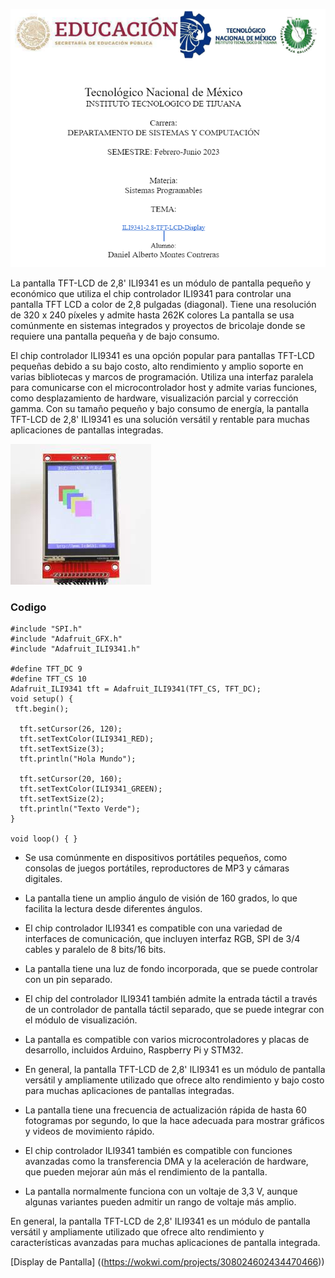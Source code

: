 ![Texto alternativo](Images/Captura.PNG)


La pantalla TFT-LCD de 2,8' ILI9341 es un módulo de pantalla pequeño y económico que utiliza el chip controlador ILI9341 para controlar una pantalla TFT LCD a color de 2,8 pulgadas (diagonal). Tiene una resolución de 320 x 240 píxeles y admite hasta 262K colores La pantalla se usa comúnmente en sistemas integrados y proyectos de bricolaje donde se requiere una pantalla pequeña y de bajo consumo.

El chip controlador ILI9341 es una opción popular para pantallas TFT-LCD pequeñas debido a su bajo costo, alto rendimiento y amplio soporte en varias bibliotecas y marcos de programación. Utiliza una interfaz paralela para comunicarse con el microcontrolador host y admite varias funciones, como desplazamiento de hardware, visualización parcial y corrección gamma. Con su tamaño pequeño y bajo consumo de energía, la pantalla TFT-LCD de 2,8' ILI9341 es una solución versátil y rentable para muchas aplicaciones de pantallas integradas.

![Texto alternativo](Images/download.jpg)


### Codigo ###
~~~
#include "SPI.h"
#include "Adafruit_GFX.h"
#include "Adafruit_ILI9341.h"

#define TFT_DC 9
#define TFT_CS 10
Adafruit_ILI9341 tft = Adafruit_ILI9341(TFT_CS, TFT_DC);
void setup() {
 tft.begin();

  tft.setCursor(26, 120);
  tft.setTextColor(ILI9341_RED);
  tft.setTextSize(3);
  tft.println("Hola Mundo");

  tft.setCursor(20, 160);
  tft.setTextColor(ILI9341_GREEN);
  tft.setTextSize(2);
  tft.println("Texto Verde");
}

void loop() { }
~~~

- Se usa comúnmente en dispositivos portátiles pequeños, como consolas de juegos portátiles, reproductores de MP3 y cámaras digitales.

- La pantalla tiene un amplio ángulo de visión de 160 grados, lo que facilita la lectura desde diferentes ángulos.

- El chip controlador ILI9341 es compatible con una variedad de interfaces de comunicación, que incluyen interfaz RGB, SPI de 3/4 cables y paralelo de 8 bits/16 bits.

- La pantalla tiene una luz de fondo incorporada, que se puede controlar con un pin separado.

- El chip del controlador ILI9341 también admite la entrada táctil a través de un controlador de pantalla táctil separado, que se puede integrar con el módulo de visualización.

- La pantalla es compatible con varios microcontroladores y placas de desarrollo, incluidos Arduino, Raspberry Pi y STM32.

- En general, la pantalla TFT-LCD de 2,8' ILI9341 es un módulo de pantalla versátil y ampliamente utilizado que ofrece alto rendimiento y bajo costo para muchas aplicaciones de pantallas integradas.

- La pantalla tiene una frecuencia de actualización rápida de hasta 60 fotogramas por segundo, lo que la hace adecuada para mostrar gráficos y videos de movimiento rápido.

- El chip controlador ILI9341 también es compatible con funciones avanzadas como la transferencia DMA y la aceleración de hardware, que pueden mejorar aún más el rendimiento de la pantalla.

- La pantalla normalmente funciona con un voltaje de 3,3 V, aunque algunas variantes pueden admitir un rango de voltaje más amplio.


En general, la pantalla TFT-LCD de 2,8' ILI9341 es un módulo de pantalla versátil y ampliamente utilizado que ofrece alto rendimiento y características avanzadas para muchas aplicaciones de pantalla integrada.

[Display de Pantalla] ((https://wokwi.com/projects/308024602434470466))
